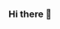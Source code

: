 ### Hi there 👋

<!--
**Tatz21/Tatz21** is a ✨ _special_ ✨ repository because its `README.md` (this file) appears on your GitHub profile.

[![Tatz's GitHub stats](https://github-readme-stats.vercel.app/api?username=Tatz21)](https://github.com/Tatz21/github-readme-stats)


Here are some ideas to get you started:

- 🔭 I’m currently working on ...
- 🌱 I’m currently learning ...
- 👯 I’m looking to collaborate on ...
- 🤔 I’m looking for help with ...
- 💬 Ask me about ...
- 📫 How to reach me: ...
- 😄 Pronouns: ...
- ⚡ Fun fact: ...
-->
